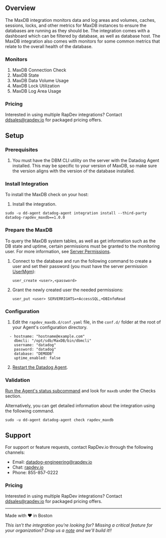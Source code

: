 ## Overview

The MaxDB integration monitors data and log areas and volumes, caches, sessions, locks, and other metrics for MaxDB instances to ensure the databases are running as they should be. The integration comes with a dashboard which can be filtered by database, as well as database host. The MaxDB integration also comes with monitors for some common metrics that relate to the overall health of the database.

### Monitors
1. MaxDB Connection Check
2. MaxDB State
3. MaxDB Data Volume Usage
4. MaxDB Lock Utilization
5. MaxDB Log Area Usage

### Pricing
Interested in using multiple RapDev integrations? Contact [ddsales@rapdev.io](mailto:ddsales@rapdev.io) for packaged pricing offers.

## Setup

### Prerequisites
1. You must have the DBM CLI utility on the server with the Datadog Agent installed. This may be specific to your version of MaxDB, so make sure the version aligns with the version of the database installed.

### Install Integration
To install the MaxDB check on your host:

1. Install the integration.
```
sudo -u dd-agent datadog-agent integration install --third-party datadog-rapdev_maxdb==1.0.0
```

### Prepare the MaxDB

To query the MaxDB system tables, as well as get information such as the DB state and uptime, certain permissions must be granted to the monitoring user. For more information, see [Server Permissions](https://help.sap.com/viewer/a2b90eaeb9ab4081a73792cf467c967b/1909.002/en-US/44c00acc5bb24612e10000000a11466f.html).

1. Connect to the database and run the following command to create a user and set their password (you must have the server permission [UserMgm](https://help.sap.com/viewer/d3bbe2d506ae4964911a87bc9e14b910/1909.002/en-US/44ea1e8eedb767d6e10000000a155369.html)):

   `user_create <user>,<password>` 

2. Grant the newly created user the needed permissions:

   `user_put <user> SERVERRIGHTS=+AccessSQL,+DBInfoRead`

### Configuration
1. Edit the `rapdev_maxdb.d/conf.yaml` file, in the `conf.d/` folder at the root of your Agent's configuration directory.

```
  - hostname: "hostname@example.com"
    dbmcli: "/opt/sdb/MaxDB/bin/dbmcli"
    username: "datadog"
    password: "datadog"
    database: "DEMODB"
    uptime_enabled: false
```

2. [Restart the Datadog Agent](https://docs.datadoghq.com/agent/guide/agent-commands/?tab=agentv6v7#start-stop-and-restart-the-agent).

### Validation

[Run the Agent's status subcommand](https://docs.datadoghq.com/agent/guide/agent-commands/?tab=agentv6v7#agent-information) and look for `maxdb` under the Checks section.

Alternatively, you can get detailed information about the integration using the following command.
```
sudo ‐u dd‐agent datadog‐agent check rapdev_maxdb
```

## Support

For support or feature requests, contact RapDev.io through the following channels: 

 - Email: datadog-engineering@rapdev.io 
 - Chat: [rapdev.io](https://www.rapdev.io/#Get-in-touch)
 - Phone: 855-857-0222 

### Pricing
Interested in using multiple RapDev integrations? Contact [ddsales@rapdev.io](mailto:ddsales@rapdev.io) for packaged pricing offers.

---
Made with ❤️  in Boston

*This isn't the integration you're looking for? Missing a critical feature for your organization? Drop us a [note](mailto:datadog-engineering@rapdev.io) and we'll build it!!*
